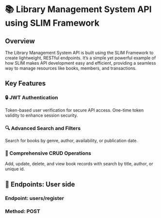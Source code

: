 # 📚 Library Management System API using SLIM Framework

## Overview 
The Library Management System API is built using the SLIM Framework to create lightweight, RESTful endpoints. It’s a simple yet powerful example of how SLIM makes API development easy and efficient, providing a seamless way to manage resources like books, members, and transactions.

## Key Features 
### 🔒 JWT Authentication 
Token-based user verification for secure API access. One-time token validity to enhance session security.
### 🔍 Advanced Search and Filters 
Search for books by genre, author, availability, or publication date.
### 📖 Comprehensive CRUD Operations
Add, update, delete, and view book records with search by title, author, or unique id.

## 🚀 Endpoints: User side
### Endpoint: users/register
### Method: POST
 
